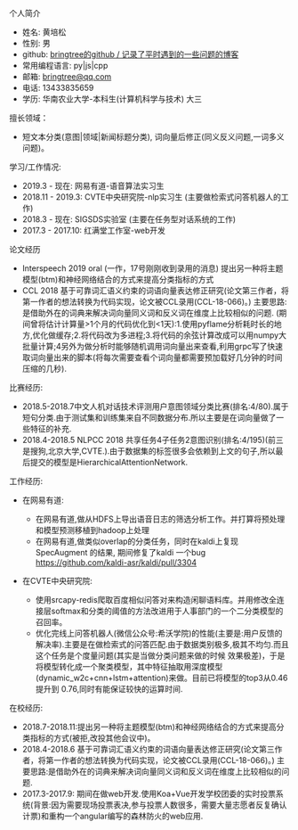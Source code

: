 个人简介

- 姓名: 黄培松  
- 性别: 男
- github: [bringtree的github / 记录了平时遇到的一些问题的博客](https://github.com/bringtree/question_embedding/issues)
- 常用编程语言: py|js|cpp
- 邮箱: bringtree@qq.com
- 电话: 13433835659
- 学历: 华南农业大学-本科生(计算机科学与技术) 大三

擅长领域： 

- 短文本分类(意图|领域|新闻标题分类), 词向量后修正(同义反义问题,一词多义问题)。

学习/工作情况:

- 2019.3 - 现在: 网易有道-语音算法实习生 
- 2018.11 - 2019.3: CVTE中央研究院-nlp实习生 (主要做检索式问答机器人的工作)
- 2018.3 - 现在: SIGSDS实验室 (主要在任务型对话系统的工作)
- 2017.3 - 2017.10: 红满堂工作室-web开发

论文经历

- Interspeech 2019 oral  (一作，17号刚刚收到录用的消息) 提出另⼀种将主题模型(btm)和神经⽹络结合的方式来提高分类指标的方式
- CCL 2018 基于可靠词汇语义约束的词语向量表达修正研究(论文第三作者，将第一作者的想法转换为代码实现，论文被CCL录用(CCL-18-066)。) 主要思路:是借助外在的词典来解决词向量同义词和反义词在维度上比较相似的问题.
(期间曾将估计计算量>1个月的代码优化到<1天):1.使用pyflame分析耗时长的地方,优化做缓存;2.将代码改为多进程;3.将代码的余弦计算改成可以用numpy大批量计算;4另外为做分析时能够随机调用词向量出来查看,利用grpc写了快速取词向量出来的脚本(将每次需要查看个词向量都需要预加载好几分钟的时间压缩的几秒).

比赛经历:

- 2018.5-2018.7中文人机对话技术评测用户意图领域分类比赛(排名:4/80).属于短句分类.由于测试集和训练集来自不同数据分布.所以主要是在词向量做了一些特征的补充.
- 2018.4-2018.5 NLPCC 2018 共享任务4子任务2意图识别(排名:4/195)(前三是搜狗,北京大学,CVTE.).由于数据集的标签很多会依赖到上文的句子,所以最后提交的模型是HierarchicalAttentionNetwork.

工作经历:

- 在网易有道:
	-  在网易有道,做从HDFS上导出语音日志的筛选分析工作。并打算将预处理和模型预测移植到hadoop上处理
	-  在网易有道,做类似overlap的分类任务，同时在kaldi上复现 SpecAugment 的结果, 期间修复了kaldi 一个bug https://github.com/kaldi-asr/kaldi/pull/3304

- 在CVTE中央研究院:
	- 使用srcapy-redis爬取百度相似问答对来构造闲聊语料库。并用修改全连接层softmax和分类的阈值的方法改进用于人事部门的一个二分类模型的召回率。
	- 优化完线上问答机器人(微信公众号:希沃学院)的性能(主要是:用户反馈的解决率).主要是在做检索式的问答匹配.由于数据类别极多,极其不均匀.而且这个任务是个度量问题(其实是当做分类问题来做的时候 效果极差)，于是将模型转化成一个聚类模型，其中特征抽取用深度模型    (dynamic_w2c+cnn+lstm+attention)来做。目前已将模型的top3从0.46提升到 0.76,同时有能保证较快的运算时间.


在校经历:
- 2018.7-2018.11:提出另⼀种将主题模型(btm)和神经⽹络结合的方式来提高分类指标的方式(被拒,改投其他会议中)。
- 2018.4-2018.6 基于可靠词汇语义约束的词语向量表达修正研究(论文第三作者，将第一作者的想法转换为代码实现，论文被CCL录用(CCL-18-066)。) 主要思路:是借助外在的词典来解决词向量同义词和反义词在维度上比较相似的问题.
- 2017.3-2017.9: 期间在做web开发.使用Koa+Vue开发学校团委的实时投票系统(背景:因为需要现场投票表决,参与投票人数很多，需要大量志愿者反复确认计票)和重构一个angular编写的森林防火的web应用.

